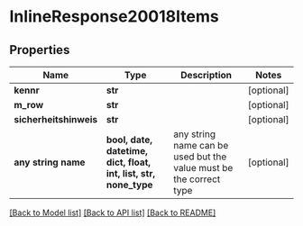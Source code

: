 # InlineResponse20018Items


## Properties
Name | Type | Description | Notes
------------ | ------------- | ------------- | -------------
**kennr** | **str** |  | [optional] 
**m_row** | **str** |  | [optional] 
**sicherheitshinweis** | **str** |  | [optional] 
**any string name** | **bool, date, datetime, dict, float, int, list, str, none_type** | any string name can be used but the value must be the correct type | [optional]

[[Back to Model list]](../README.md#documentation-for-models) [[Back to API list]](../README.md#documentation-for-api-endpoints) [[Back to README]](../README.md)


